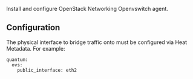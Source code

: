 Install and configure OpenStack Networking Openvswitch agent.

Configuration
-------------

The physical interface to bridge traffic onto must be configured via
Heat Metadata. For example:

    quantum:
      ovs:
        public_interface: eth2
